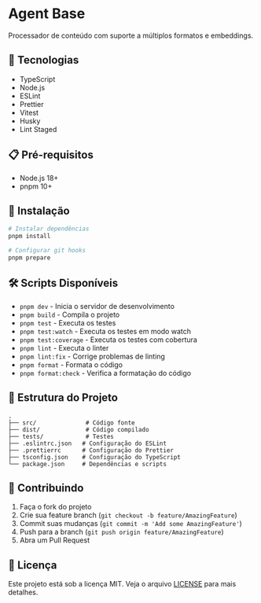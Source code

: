 # Agent Base

Processador de conteúdo com suporte a múltiplos formatos e embeddings.

## 🚀 Tecnologias

- TypeScript
- Node.js
- ESLint
- Prettier
- Vitest
- Husky
- Lint Staged

## 📋 Pré-requisitos

- Node.js 18+
- pnpm 10+

## 🔧 Instalação

```bash
# Instalar dependências
pnpm install

# Configurar git hooks
pnpm prepare
```

## 🛠️ Scripts Disponíveis

- `pnpm dev` - Inicia o servidor de desenvolvimento
- `pnpm build` - Compila o projeto
- `pnpm test` - Executa os testes
- `pnpm test:watch` - Executa os testes em modo watch
- `pnpm test:coverage` - Executa os testes com cobertura
- `pnpm lint` - Executa o linter
- `pnpm lint:fix` - Corrige problemas de linting
- `pnpm format` - Formata o código
- `pnpm format:check` - Verifica a formatação do código

## 📁 Estrutura do Projeto

```
.
├── src/              # Código fonte
├── dist/             # Código compilado
├── tests/            # Testes
├── .eslintrc.json   # Configuração do ESLint
├── .prettierrc      # Configuração do Prettier
├── tsconfig.json    # Configuração do TypeScript
└── package.json     # Dependências e scripts
```

## 🤝 Contribuindo

1. Faça o fork do projeto
2. Crie sua feature branch (`git checkout -b feature/AmazingFeature`)
3. Commit suas mudanças (`git commit -m 'Add some AmazingFeature'`)
4. Push para a branch (`git push origin feature/AmazingFeature`)
5. Abra um Pull Request

## 📝 Licença

Este projeto está sob a licença MIT. Veja o arquivo [LICENSE](LICENSE) para mais detalhes.
